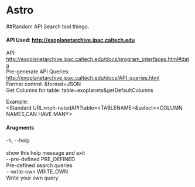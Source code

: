 # Astro
##Random API Search tool thingo. 

#### API Used: http://exoplanetarchive.ipac.caltech.edu
API:                        http://exoplanetarchive.ipac.caltech.edu/docs/program_interfaces.html#data<br>
Pre-generate API Queries:   http://exoplanetarchive.ipac.caltech.edu/docs/API_queries.html<br>
Format control:             &format=JSON<br>
Get Columns for table:      table=exoplanets&getDefaultColumns<br>


Example:<br>
    \<Standard URL\>nph-nstedAPI?table=\<TABLENAME\>&select=\<COLUMN NAMES,CAN HAVE MANY\><br>
    
    
#### Arugments
  
  -h, --help<br>            
			show this help message and exit<br>
  --pre-defined PRE_DEFINED<br>
                        Pre-defined search queries<br>
  --write-own WRITE_OWN<br>
                        Write your own query<br>

